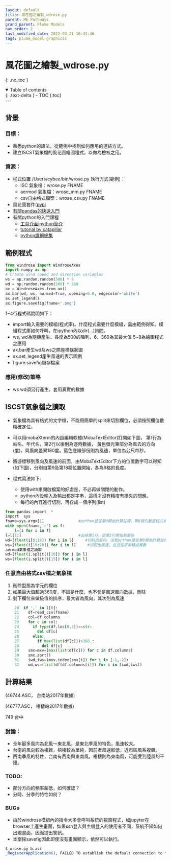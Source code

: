 ```yaml
---
layout: default
title: 風花圖之繪製_wdrose.py
parent: ME Pathways
grand_parent: Plume Models
nav_order: 2
last_modified_date: 2022-03-21 16:43:46
tags: plume_model graphicss
---
```

# 風花圖之繪製_wdrose.py
{: .no_toc }

<details open markdown="block">
  <summary>
    Table of contents
  </summary>
  {: .text-delta }
- TOC
{:toc}
</details>
---

## 背景
### 目標：
- 熟悉python的語法，從範例中找到如何應用的連結方式。
- 建立ISCST氣象檔的風花圖繪圖程式，以做為檢核之用。
### 資源：
- 程式位置 /Users/cybee/bin/wrose.py
  執行方式(範例)：
	- ISC 氣象檔：wrose.py FNAME 
	- aermod 氣象檔：wrose_mm.py FNAME 
	- csv自由格式檔案：wrose_csv.py FNAME
- 風花圖套件([pypi](https://pypi.python.org/pypi/windrose)
- [有關pandas的快速入門](https://pandas.pydata.org/pandas-docs/stable/getting_started/10min.html)
- 有關python的入門課程
  - [工具介面ipython簡介](https://blog.csdn.net/qq_27825451/article/details/84320859)
  - [tutorial by catapillar](https://openhome.cc/Gossip/CodeData/PythonTutorial/)
  - [python課綱總集](http://www.evernote.com/l/AH30OmUntodEqYJyeIF1AreK8Z508_MHWCI/)

## 範例程式

```python
from windrose import WindroseAxes 
import numpy as np 
# Create wind speed and direction variables 
ws = np.random.random(500) * 6 
wd = np.random.random(500) * 360 
ax = WindroseAxes.from_ax() 
ax.bar(wd, ws, normed=True, opening=0.8, edgecolor='white') 
ax.set_legend()
ax.figure.savefig(fname+'.png')
```

1~4行程式碼說明如下：
- import輸入需要的模組(程式庫)。什麼程式需要什麼模組，需由範例得知。模組程式庫如何呼叫，在ipython內以dir(...)詢問。
- ws, wd為隨機產生、長度為500的陣列，6、360為其最大值
5~8為繪圖程式之應用
- ax.bar產生wd及ws之際座標條狀圖
- ax.set_legend產生風速的表示圖例
- figure.savefig儲存檔案


### 應用(修改)策略
- ws wd須另行產生，套用真實的數據

## ISCST氣象檔之讀取
- 氣象檔為具有格式的文字檔，不能用簡單的split來切割欄位，必須按照欄位數精確定位。
- 可以用mobaXterm的內設編輯軟體(MobaTextEditor)打開如下圖，
  第1行為站名、年代名，第2行以後則為逐時數據，
  黃色螢光筆部分為風去的方向(度)，與風向差異180度。藍色底線部份則為風速，單位為公尺每秒。



- 將游標移到風向及風速的前面，由MobaTextEditor下方的位置數字可以得知(如下圖)，分別自第9及第18欄位置開始，各為9格的長度。


- 程式寫法如下:
  - 使用with來開啟檔案的好處是，不必再做關閉的動作。
  - python內設輸入及輸出都是字串，這樣才沒有精度有損失的問題。
  - 每行的內容進行切割，再存成一個序列(list)

```python
from pandas import  *
import  sys
fname=sys.argv[1]               #python是從第0開始計算註標，第0個引數是程式本身的名稱，第1個則令為氣象檔的檔名。
with open(fname,'r') as f:
    l=[i for i in f]
l=l[1:]                         #去掉第1行，從第2行開始到最後
wd=[float(i[8:18]) for i in l]     #切割出風向。注意python是從第0開始計算註標，最後1個註標不計入。
ws=[float(i[18:28]) for i in l]     #切割出風速。並且從字串轉成實數
aermod氣象檔之讀取
wd=[float(i.split()[16]) for i in l]
ws=[float(i.split()[15]) for i in l]
```
### 任意自由格式csv檔之氣象檔
1. 刪除型態為字元的欄位
2. 如果最大值超過360度，不論是什麼，也不會是風速風向數據，刪除
3. 剩下欄位來做級值的排序，最大者為風向，其次則為風速

```python
    20  if ',' in l[0]: 
    21    df=read_csv(fname) 
    22    col=df.columns 
    23    for c in col: 
    24      if type(df.loc[0,c])==str: 
    25        del df[c] 
    26      else: 
    27        if max(list(df[c]))>360.: 
    28          del df[c] 
    29    smx=mxv=[max(list(df[c])) for c in df.columns] 
    30    smx.sort() 
    31    iwd,iws=(mxv.index(smx[i]) for i in [-1,-2]) 
    32    wd,ws=(list(df[df.columns[i]]) for i in [iwd,iws])
```


## 計算結果
(46744.ASC， 台南站2017年數據)


(46777.ASC， 梧棲站2017年數據)


749 台中    



### 討論：
- 全年最多風向為北風～東北風，是東北季風的特色，風速較大。
- 台南的風向較為複雜，梧棲較為單純，因前者風速較低，近市區風系複雜。
- 西南季風的特性，台南有西南與東南風，梧棲則為東南風，可能受到陸風的干擾。
### TODO:
- 部分方向的頻率超低，如何確認？
- 分時、分季的特性如何？
### BUGs
- 由於windrose模組內的指令大多會呼叫系統的視窗程式，如jupyter在browser上產生畫面，如果ssh登入與主機登入的使用者不同，系統不知如何出現畫面，因而提出警訊。
- 本案採savefig因此即使沒有畫面顯示，依然可以執行。

```bash
$ wrose.py b.asc
_RegisterApplication(), FAILED TO establish the default connection to the WindowServer, _CGSDefaultConnection() is NULL.
```


